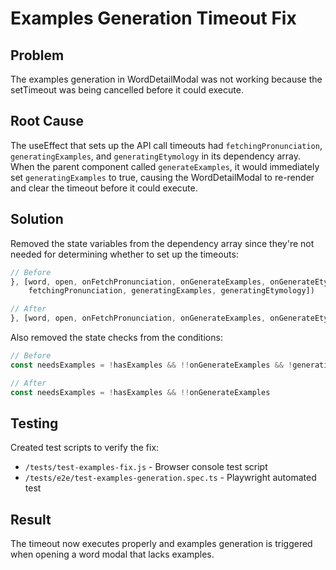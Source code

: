 # Examples Generation Timeout Fix

## Problem
The examples generation in WordDetailModal was not working because the setTimeout was being cancelled before it could execute.

## Root Cause
The useEffect that sets up the API call timeouts had `fetchingPronunciation`, `generatingExamples`, and `generatingEtymology` in its dependency array. When the parent component called `generateExamples`, it would immediately set `generatingExamples` to true, causing the WordDetailModal to re-render and clear the timeout before it could execute.

## Solution
Removed the state variables from the dependency array since they're not needed for determining whether to set up the timeouts:

```typescript
// Before
}, [word, open, onFetchPronunciation, onGenerateExamples, onGenerateEtymology, 
    fetchingPronunciation, generatingExamples, generatingEtymology])

// After  
}, [word, open, onFetchPronunciation, onGenerateExamples, onGenerateEtymology])
```

Also removed the state checks from the conditions:
```typescript
// Before
const needsExamples = !hasExamples && !!onGenerateExamples && !generatingExamples

// After
const needsExamples = !hasExamples && !!onGenerateExamples
```

## Testing
Created test scripts to verify the fix:
- `/tests/test-examples-fix.js` - Browser console test script
- `/tests/e2e/test-examples-generation.spec.ts` - Playwright automated test

## Result
The timeout now executes properly and examples generation is triggered when opening a word modal that lacks examples.